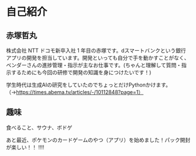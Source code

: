 # 自己紹介

## 赤塚哲丸

株式会社 NTT ドコモ新卒入社 1 年目の赤塚です。dスマートバンクという銀行アプリの開発を担当しています。開発といっても自分で手を動かすことがなく、ベンダーさんの進捗管理・指示が主なお仕事です。(ちゃんと理解して質問・指示するためにも今回の研修で開発の知識を身につけたいです！)

学生時代は生成AIの研究をしていたのでちょっとだけPythonかけます。（→https://times.abema.tv/articles/-/10112848?page=1）

## 趣味
食べること、サウナ、ボドゲ

あと最近、ポケモンのカードゲームのやつ（アプリ）を始めました！パック開封が楽しい！！           !!!!
                                                   
